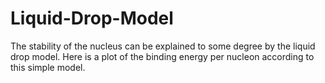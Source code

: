 # Liquid-Drop-Model
The stability of the nucleus can be explained to some degree by the liquid drop model. Here is a plot of the binding energy per nucleon according to this simple model.
